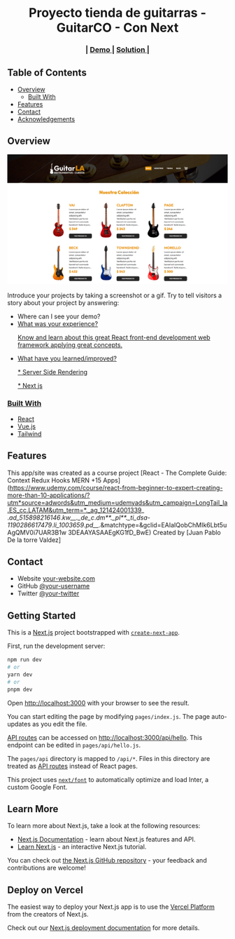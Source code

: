 <!-- Please update value in the {}  -->

<h1 align="center">Proyecto tienda de guitarras - GuitarCO - Con Next</h1>

<div align="center">
  <h3>
  <span> | </span>
    <a href="https://guitarco-next.vercel.app/">
      Demo
    </a>
    <span> | </span>
    <a href="https://github.com/Mluz1123/guitarco-next">
      Solution
    </a>
    <span> | </span>
  </h3>
</div>

<!-- TABLE OF CONTENTS -->

## Table of Contents

- [Overview](#overview)
  - [Built With](#built-with)
- [Features](#features)
- [Contact](#contact)
- [Acknowledgements](#acknowledgements)

<!-- OVERVIEW -->

## Overview

![screenshot](https://github.com/Mluz1123/guitarco-next/blob/master/public/img/Overview.PNG)

Introduce your projects by taking a screenshot or a gif. Try to tell visitors a story about your project by answering:

- Where can I see your demo?
  <a href="https://guitarco-next.vercel.app/">
- What was your experience?
    <P>Know and learn about this great React front-end development web framework applying great concepts.</P>
- What have you learned/improved?
    <p>* Server Side Rendering</p>
    <p>* Next js</p>

### Built With

<!-- This section should list any major frameworks that you built your project using. Here are a few examples.-->

- [React](https://reactjs.org/)
- [Vue.js](https://vuejs.org/)
- [Tailwind](https://tailwindcss.com/)

## Features

<!-- List the features of your application or follow the template. Don't share the figma file here :) -->

This app/site was created as a course project [React - The Complete Guide: Context Redux Hooks MERN +15 Apps](https://www.udemy.com/course/react-from-beginner-to-expert-creating-more-than-10-applications/?utm*source=adwords&utm_medium=udemyads&utm_campaign=LongTail_la.ES_cc.LATAM&utm_term=*._ag_121424001339_ ._ad_515898216146_._kw\_\_.\_de_c_._dm**.\_pl**.\_ti_dsa-1190286617479_._li_1003659_._pd\_\_._&matchtype=&gclid=EAIaIQobChMIk6Lbt5uAgQMV0i7UAR3B1w 3DEAAYASAAEgKG1fD_BwE) Created by [Juan Pablo De la torre Valdez]

## Contact

- Website [your-website.com](https://{your-web-site-link})
- GitHub [@your-username](https://github.com/Mluz1123)
- Twitter [@your-twitter](https://{twitter.com/your-username})

## Getting Started

This is a [Next.js](https://nextjs.org/) project bootstrapped with [`create-next-app`](https://github.com/vercel/next.js/tree/canary/packages/create-next-app).

First, run the development server:

```bash
npm run dev
# or
yarn dev
# or
pnpm dev
```

Open [http://localhost:3000](http://localhost:3000) with your browser to see the result.

You can start editing the page by modifying `pages/index.js`. The page auto-updates as you edit the file.

[API routes](https://nextjs.org/docs/api-routes/introduction) can be accessed on [http://localhost:3000/api/hello](http://localhost:3000/api/hello). This endpoint can be edited in `pages/api/hello.js`.

The `pages/api` directory is mapped to `/api/*`. Files in this directory are treated as [API routes](https://nextjs.org/docs/api-routes/introduction) instead of React pages.

This project uses [`next/font`](https://nextjs.org/docs/basic-features/font-optimization) to automatically optimize and load Inter, a custom Google Font.

## Learn More

To learn more about Next.js, take a look at the following resources:

- [Next.js Documentation](https://nextjs.org/docs) - learn about Next.js features and API.
- [Learn Next.js](https://nextjs.org/learn) - an interactive Next.js tutorial.

You can check out [the Next.js GitHub repository](https://github.com/vercel/next.js/) - your feedback and contributions are welcome!

## Deploy on Vercel

The easiest way to deploy your Next.js app is to use the [Vercel Platform](https://vercel.com/new?utm_medium=default-template&filter=next.js&utm_source=create-next-app&utm_campaign=create-next-app-readme) from the creators of Next.js.

Check out our [Next.js deployment documentation](https://nextjs.org/docs/deployment) for more details.

